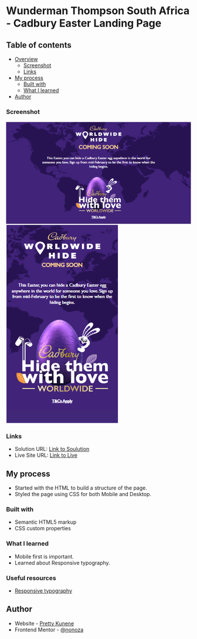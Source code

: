 # Wunderman Thompson South Africa - Cadbury Easter Landing Page



## Table of contents

- [Overview](#overview)
  - [Screenshot](#screenshot)
  - [Links](#links)
- [My process](#my-process)
  - [Built with](#built-with)
  - [What I learned](#what-i-learned)
- [Author](#author)





### Screenshot
![](./images/desktop.PNG)
![](./images/mobile.PNG)




### Links

- Solution URL: [Link to Soulution](https://www.frontendmentor.io/solutions/qr-code-component-using-sass-D1pxDunfH-)
- Live Site URL: [Link to Live](https://nonoza.github.io/qr-code-component-main/)

## My process
- Started with the HTML to build a structure of the page.
- Styled the page using CSS for both Mobile and Desktop.

 
### Built with

- Semantic HTML5 markup
- CSS custom properties





### What I learned

- Mobile first is important.
- Learned about Responsive typography.




### Useful resources

- [Responsive typography](https://css-tricks.com/snippets/css/fluid-typography/) 



## Author

- Website - [Pretty Kunene](http://prettynkunene.co.za/)
- Frontend Mentor - [@nonoza](https://www.frontendmentor.io/profile/nonoza)




